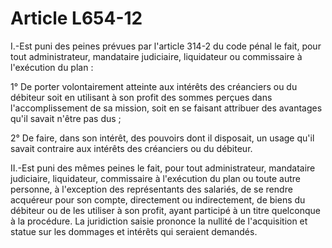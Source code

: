# Article L654-12

I.-Est puni des peines prévues par l'article 314-2 du code pénal le fait, pour tout administrateur, mandataire judiciaire, liquidateur ou commissaire à l'exécution du plan :

1° De porter volontairement atteinte aux intérêts des créanciers ou du débiteur soit en utilisant à son profit des sommes perçues dans l'accomplissement de sa mission, soit en se faisant attribuer des avantages qu'il savait n'être pas dus ;

2° De faire, dans son intérêt, des pouvoirs dont il disposait, un usage qu'il savait contraire aux intérêts des créanciers ou du débiteur.

II.-Est puni des mêmes peines le fait, pour tout administrateur, mandataire judiciaire, liquidateur, commissaire à l'exécution du plan ou toute autre personne, à l'exception des représentants des salariés, de se rendre acquéreur pour son compte, directement ou indirectement, de biens du débiteur ou de les utiliser à son profit, ayant participé à un titre quelconque à la procédure. La juridiction saisie prononce la nullité de l'acquisition et statue sur les dommages et intérêts qui seraient demandés.
